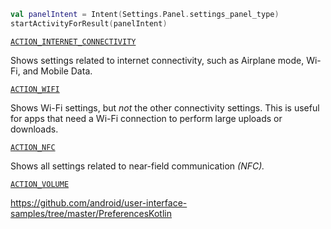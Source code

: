 ```kotlin
val panelIntent = Intent(Settings.Panel.settings_panel_type)
startActivityForResult(panelIntent)
```

[`ACTION_INTERNET_CONNECTIVITY`](https://developer.android.google.cn/reference/android/provider/Settings.Panel#ACTION_INTERNET_CONNECTIVITY)

Shows settings related to internet connectivity, such as Airplane mode, Wi-Fi, and Mobile Data.

[`ACTION_WIFI`](https://developer.android.google.cn/reference/android/provider/Settings.Panel#ACTION_WIFI)

Shows Wi-Fi settings, but *not* the other connectivity settings. This is useful for apps that need a Wi-Fi connection to perform large uploads or downloads.

[`ACTION_NFC`](https://developer.android.google.cn/reference/android/provider/Settings.Panel#ACTION_NFC)

Shows all settings related to near-field communication *(NFC).*

[`ACTION_VOLUME`](https://developer.android.google.cn/reference/android/provider/Settings.Panel#ACTION_VOLUME)





https://github.com/android/user-interface-samples/tree/master/PreferencesKotlin  


